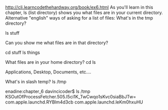http://cli.learncodethehardway.org/book/ex6.html
As you'll learn in this chapter, ls (list directory) shows you what files are in your current directory.
Alternative "english" ways of asking for a list of files:
What's in the tmp directory?

ls 
stuff

Can you show me what files are in that directory?

cd stuff
ls 
things 

What files are in your home directory?
cd 
ls 

Applications, Desktop, Documents, etc....



What's in slash temp?
ls /tmp 

enadine:chapter_6 davincicoder$ ls /tmp
KSOutOfProcessFetcher.505.I5ci1K_TwCwqo1sKvc0siaBbJTw=
com.apple.launchd.RYBlm4d3cb
com.apple.launchd.leKm0hxuHU

